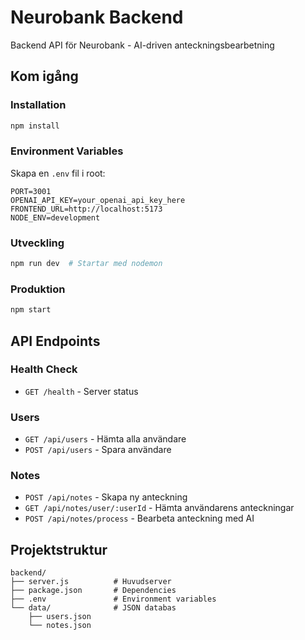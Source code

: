 # Neurobank Backend

Backend API för Neurobank - AI-driven anteckningsbearbetning

## Kom igång

### Installation
```bash
npm install
```

### Environment Variables
Skapa en `.env` fil i root:
```env
PORT=3001
OPENAI_API_KEY=your_openai_api_key_here
FRONTEND_URL=http://localhost:5173
NODE_ENV=development
```

### Utveckling
```bash
npm run dev  # Startar med nodemon
```

### Produktion
```bash
npm start
```

## API Endpoints

### Health Check
- `GET /health` - Server status

### Users
- `GET /api/users` - Hämta alla användare
- `POST /api/users` - Spara användare

### Notes
- `POST /api/notes` - Skapa ny anteckning
- `GET /api/notes/user/:userId` - Hämta användarens anteckningar
- `POST /api/notes/process` - Bearbeta anteckning med AI

## Projektstruktur
```
backend/
├── server.js          # Huvudserver
├── package.json       # Dependencies
├── .env               # Environment variables
└── data/              # JSON databas
    ├── users.json
    └── notes.json
```
